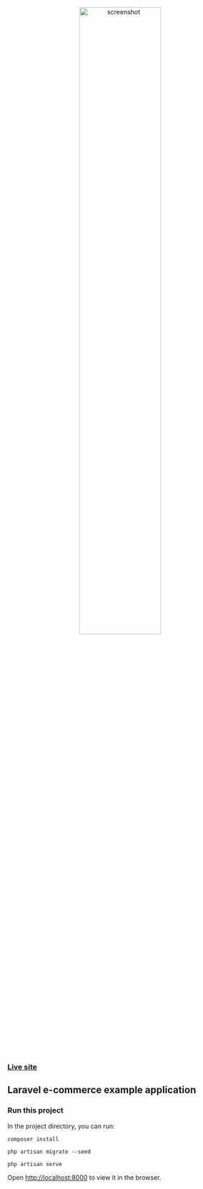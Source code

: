 <p align="center"><a href="http://laravel-e-commerce-example.herokuapp.com" target="_blank"><img width="60%" src="https://i.ibb.co/dmzR5sC/laravel-e-commerce-example-screenshot.png" alt="screenshot" border="0"></a></p>

### <a href="http://laravel-e-commerce-example.herokuapp.com" target="_blank">Live site</a>

## Laravel e-commerce example application

### Run this project

In the project directory, you can run:

```shell
composer install
```

```shell
php artisan migrate --seed
```

```shell
php artisan serve
```

Open [http://localhost:8000](http://localhost:8000) to view it in the browser.

